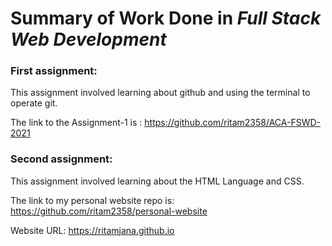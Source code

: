# Summary of Work Done in *Full Stack Web Development*


### First assignment:
This assignment involved learning about github and using the terminal to operate git. 

The link to the Assignment-1 is :
https://github.com/ritam2358/ACA-FSWD-2021



### Second assignment:
This assignment involved learning about the HTML Language and CSS.

The link to my personal website repo is:
https://github.com/ritam2358/personal-website

Website URL:
https://ritamjana.github.io

